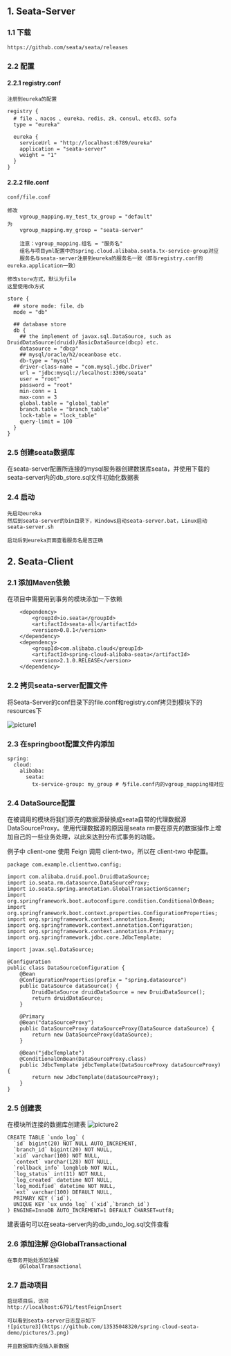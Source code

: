 ## 1. Seata-Server
### 1.1 下载
```
https://github.com/seata/seata/releases
```

### 2.2 配置
#### 2.2.1 registry.conf
```
注册到eureka的配置

registry {
  # file 、nacos 、eureka、redis、zk、consul、etcd3、sofa
  type = "eureka"
  
  eureka {
    serviceUrl = "http://localhost:6789/eureka"
    application = "seata-server"
    weight = "1"
  }
}
```

#### 2.2.2 file.conf
```
conf/file.conf

修改
    vgroup_mapping.my_test_tx_group = "default"
为
    vgroup_mapping.my_group = "seata-server"
    
    注意：vgroup_mapping.组名 = "服务名"
    组名与项目yml配置中的spring.cloud.alibaba.seata.tx-service-group对应
    服务名与seata-server注册到eureka的服务名一致（即与registry.conf的eureka.application一致）
```

```
修改store方式，默认为file
这里使用db方式

store {
  ## store mode: file、db
  mode = "db"

  ## database store
  db {
    ## the implement of javax.sql.DataSource, such as DruidDataSource(druid)/BasicDataSource(dbcp) etc.
    datasource = "dbcp"
    ## mysql/oracle/h2/oceanbase etc.
    db-type = "mysql"
    driver-class-name = "com.mysql.jdbc.Driver"
    url = "jdbc:mysql://localhost:3306/seata"
    user = "root"
    password = "root"
    min-conn = 1
    max-conn = 3
    global.table = "global_table"
    branch.table = "branch_table"
    lock-table = "lock_table"
    query-limit = 100
  }
}
```

### 2.5 创建seata数据库
在seata-server配置所连接的mysql服务器创建数据库seata，并使用下载的seata-server内的db_store.sql文件初始化数据表

### 2.4 启动
```
先启动eureka
然后到seata-server的bin目录下，Windows启动seata-server.bat，Linux启动seata-server.sh

启动后到eureka页面查看服务名是否正确
```

## 2. Seata-Client
### 2.1 添加Maven依赖
在项目中需要用到事务的模块添加一下依赖
```
    <dependency>
        <groupId>io.seata</groupId>
        <artifactId>seata-all</artifactId>
        <version>0.8.1</version>
    </dependency>
    <dependency>
        <groupId>com.alibaba.cloud</groupId>
        <artifactId>spring-cloud-alibaba-seata</artifactId>
        <version>2.1.0.RELEASE</version>
    </dependency>
```

### 2.2 拷贝seata-server配置文件
将Seata-Server的conf目录下的file.conf和registry.conf拷贝到模块下的resources下

![picture1](https://github.com/13535048320/spring-cloud-seata-demo/pictures/1.png)


### 2.3 在springboot配置文件内添加
```
spring:
  cloud:
    alibaba:
      seata:
        tx-service-group: my_group # 与file.conf内的vgroup_mapping相对应
```

### 2.4 DataSource配置
在被调用的模块将我们原先的数据源替换成seata自带的代理数据源DataSourceProxy。使用代理数据源的原因是seata rm要在原先的数据操作上增加自己的一些业务处理，以此来达到分布式事务的功能。

例子中 client-one 使用 Feign 调用 client-two，所以在 client-two 中配置。
```
package com.example.clienttwo.config;

import com.alibaba.druid.pool.DruidDataSource;
import io.seata.rm.datasource.DataSourceProxy;
import io.seata.spring.annotation.GlobalTransactionScanner;
import org.springframework.boot.autoconfigure.condition.ConditionalOnBean;
import org.springframework.boot.context.properties.ConfigurationProperties;
import org.springframework.context.annotation.Bean;
import org.springframework.context.annotation.Configuration;
import org.springframework.context.annotation.Primary;
import org.springframework.jdbc.core.JdbcTemplate;

import javax.sql.DataSource;

@Configuration
public class DataSourceConfiguration {
    @Bean
    @ConfigurationProperties(prefix = "spring.datasource")
    public DataSource dataSource() {
        DruidDataSource druidDataSource = new DruidDataSource();
        return druidDataSource;
    }

    @Primary
    @Bean("dataSourceProxy")
    public DataSourceProxy dataSourceProxy(DataSource dataSource) {
        return new DataSourceProxy(dataSource);
    }

    @Bean("jdbcTemplate")
    @ConditionalOnBean(DataSourceProxy.class)
    public JdbcTemplate jdbcTemplate(DataSourceProxy dataSourceProxy) {
        return new JdbcTemplate(dataSourceProxy);
    }
}
```

### 2.5 创建表
在模块所连接的数据库创建表
![picture2](https://github.com/13535048320/spring-cloud-seata-demo/pictures/2.png)
```
CREATE TABLE `undo_log` (
  `id` bigint(20) NOT NULL AUTO_INCREMENT,
  `branch_id` bigint(20) NOT NULL,
  `xid` varchar(100) NOT NULL,
  `context` varchar(128) NOT NULL,
  `rollback_info` longblob NOT NULL,
  `log_status` int(11) NOT NULL,
  `log_created` datetime NOT NULL,
  `log_modified` datetime NOT NULL,
  `ext` varchar(100) DEFAULT NULL,
  PRIMARY KEY (`id`),
  UNIQUE KEY `ux_undo_log` (`xid`,`branch_id`)
) ENGINE=InnoDB AUTO_INCREMENT=1 DEFAULT CHARSET=utf8;
```
建表语句可以在seata-server内的db_undo_log.sql文件查看

### 2.6 添加注解 @GlobalTransactional
```
在事务开始处添加注解
    @GlobalTransactional
```

### 2.7 启动项目
```
启动项目后，访问
http://localhost:6791/testFeignInsert

可以看到seata-server日志显示如下
![picture3](https://github.com/13535048320/spring-cloud-seata-demo/pictures/3.png)

并且数据库内没插入新数据
```